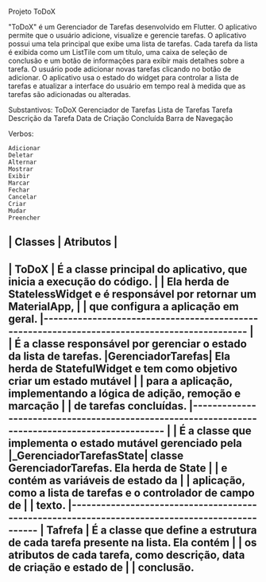Projeto ToDoX

 "ToDoX" é um Gerenciador de Tarefas desenvolvido em Flutter. O aplicativo permite que o usuário adicione, visualize e gerencie tarefas. O aplicativo possui uma tela principal que exibe uma lista de tarefas. Cada tarefa da lista é exibida como um ListTile com um título, uma caixa de seleção de conclusão e um botão de informações para exibir mais detalhes sobre a tarefa. O usuário pode adicionar novas tarefas clicando no botão de adicionar. O aplicativo usa o estado do widget para controlar a lista de tarefas e atualizar a interface do usuário em tempo real à medida que as tarefas são adicionadas ou alteradas.

Substantivos:
    ToDoX
    Gerenciador de Tarefas
    Lista de Tarefas
    Tarefa
    Descrição da Tarefa
    Data de Criação
    Concluída
    Barra de Navegação

Verbos:

    Adicionar
    Deletar
    Alternar
    Mostrar
    Exibir
    Marcar
    Fechar
    Cancelar
    Criar
    Mudar
    Preencher



|   Classes |   Atributos   |
------------------------------
|   ToDoX   |   É a classe principal do aplicativo, que inicia a execução do código. 
|           |   Ela herda de StatelessWidget e é responsável por retornar um MaterialApp,
|           |   que configura a aplicação em geral.
|---------------------------------------------------------------------------------------------
|                  | 	É a classe responsável por gerenciar o estado da lista de tarefas. 
|GerenciadorTarefas|	Ela herda de StatefulWidget e tem como objetivo criar um estado mutável
|                  |	para a aplicação, implementando a lógica de adição, remoção e marcação
|                  |	de tarefas concluídas.
|------------------------------------------------------------------------------------------------
|                        |	É a classe que implementa o estado mutável gerenciado pela 
|_GerenciadorTarefasState|	classe GerenciadorTarefas. Ela herda de State
|                        |	<GerenciadorTarefas> e contém as variáveis de estado da
|                        |	aplicação, como a lista de tarefas e o controlador de campo de
|                        |	texto.
|-----------------------------------------------------------------------------------------------
| Tafrefa |	É a classe que define a estrutura de cada tarefa presente na lista. Ela contém
|         |	os atributos de cada tarefa, como descrição, data de criação e estado de
|         |	conclusão.
-------------------------------------------------------------------------------------------------

